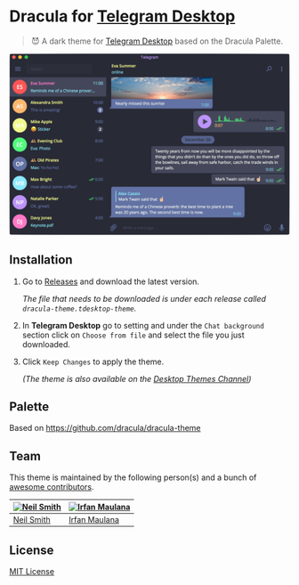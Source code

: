 # Dracula for [Telegram Desktop](https://desktop.telegram.org/)

> :smiling_imp: A dark theme for [Telegram Desktop](https://desktop.telegram.org/) based on the Dracula Palette.

![Screenshot](./preview.png)

## Installation
1. Go to [Releases](https://github.com/dracula/telegram/releases) and download the latest version.

	*The file that needs to be downloaded is under each release called `dracula-theme.tdesktop-theme`.*
2. In **Telegram Desktop** go to setting and under the `Chat background` section click on `Choose from file` and select the file you just downloaded.
3. Click `Keep Changes` to apply the theme.

	*(The theme is also available on the [Desktop Themes Channel](https://t.me/themes))*

## Palette

Based on https://github.com/dracula/dracula-theme

## Team

This theme is maintained by the following person(s) and a bunch of [awesome contributors](https://github.com/dracula/telegram/graphs/contributors).

 [![Neil Smith](https://avatars2.githubusercontent.com/u/8648114?v=3&s=70)](https://github.com/nmsmith22389) | [![Irfan Maulana](https://avatars3.githubusercontent.com/u/7221389?v=3&s=70)](https://github.com/mazipan)
--- | ---
 [Neil Smith](https://github.com/nmsmith22389) | [Irfan Maulana](https://github.com/mazipan)

## License

[MIT License](./LICENSE)
